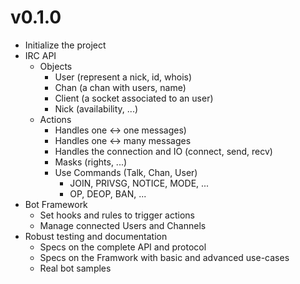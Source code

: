 # v0.1.0
* Initialize the project
* IRC API
  * Objects
    * User (represent a nick, id, whois)
    * Chan (a chan with users, name)
    * Client (a socket associated to an user)
    * Nick (availability, ...)
  * Actions
    * Handles one <-> one messages)
    * Handles one <-> many messages
    * Handles the connection and IO (connect, send, recv)
    * Masks (rights, ...)
    * Use Commands (Talk, Chan, User)
      * JOIN, PRIVSG, NOTICE, MODE, ...
      * OP, DEOP, BAN, ...
* Bot Framework
  * Set hooks and rules to trigger actions
  * Manage connected Users and Channels
* Robust testing and documentation
  * Specs on the complete API and protocol
  * Specs on the Framwork with basic and advanced use-cases
  * Real bot samples
